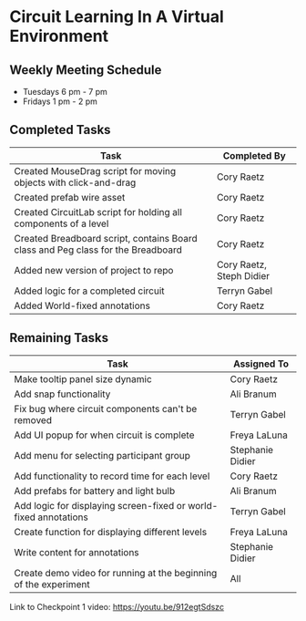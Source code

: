 # Circuit Learning In A Virtual Environment

## Weekly Meeting Schedule
* Tuesdays 6 pm - 7 pm
* Fridays 1 pm - 2 pm 

## Completed Tasks

| Task | Completed By |
| --- | --- |
Created MouseDrag script for moving objects with click-and-drag | Cory Raetz
Created prefab wire asset | Cory Raetz
Created CircuitLab script for holding all components of a level | Cory Raetz
Created Breadboard script, contains Board class and Peg class for the Breadboard | Cory Raetz
Added new version of project to repo | Cory Raetz, Steph Didier
Added logic for a completed circuit | Terryn Gabel
Added World-fixed annotations | Cory Raetz

## Remaining Tasks

| Task | Assigned To |
| --- | --- |
Make tooltip panel size dynamic | Cory Raetz
Add snap functionality | Ali Branum
Fix bug where circuit components can't be removed | Terryn Gabel
Add UI popup for when circuit is complete | Freya LaLuna
Add menu for selecting participant group | Stephanie Didier
Add functionality to record time for each level | Cory Raetz
Add prefabs for battery and light bulb | Ali Branum
Add logic for displaying screen-fixed or world-fixed annotations | Terryn Gabel
Create function for displaying different levels | Freya LaLuna
Write content for annotations | Stephanie Didier
Create demo video for running at the beginning of the experiment | All

Link to Checkpoint 1 video: https://youtu.be/912egtSdszc


